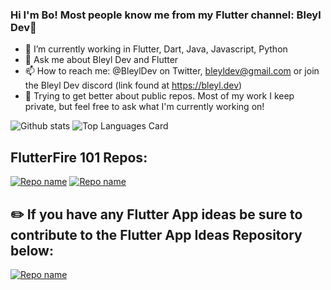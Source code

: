 ### Hi I'm Bo! Most people know me from my Flutter channel: Bleyl Dev👋

- 🔭 I’m currently working in Flutter, Dart, Java, Javascript, Python
- 💬 Ask me about Bleyl Dev and Flutter
- 📫 How to reach me: @BleylDev on Twitter, bleyldev@gmail.com or join the Bleyl Dev discord (link found at https://bleyl.dev)
- 📓 Trying to get better about public repos.  Most of my work I keep private, but feel free to ask what I'm currently working on!


![Github stats](https://github-readme-stats.vercel.app/api?username=Bobleyl&theme=algolia&show_icons=true&count_private=true)
![Top Languages Card](https://github-readme-stats.vercel.app/api/top-langs/?username=Bobleyl&theme=algolia&layout=compact)

## FlutterFire 101 Repos:

[![Repo name](https://github-readme-stats.vercel.app/api/pin/?username=Bobleyl&theme=algolia&repo=flutterfire_firestore&show_owner=true)](https://github.com/Bobleyl/flutterfire_firestore)
[![Repo name](https://github-readme-stats.vercel.app/api/pin/?username=Bobleyl&theme=algolia&repo=flutterfire_auth&show_owner=true)](https://github.com/Bobleyl/flutterfire_auth)

## ✏️ If you have any Flutter App ideas be sure to contribute to the Flutter App Ideas Repository below:

[![Repo name](https://github-readme-stats.vercel.app/api/pin/?username=Bobleyl&theme=algolia&repo=flutter-app-ideas&show_owner=true)](https://github.com/Bobleyl/flutter-app-ideas)
